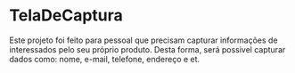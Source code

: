 # TelaDeCaptura

Este projeto foi feito para pessoal que precisam capturar informações de interessados pelo seu próprio produto. Desta forma, será possivel capturar dados como: nome, e-mail, 
telefone, endereço e et.




